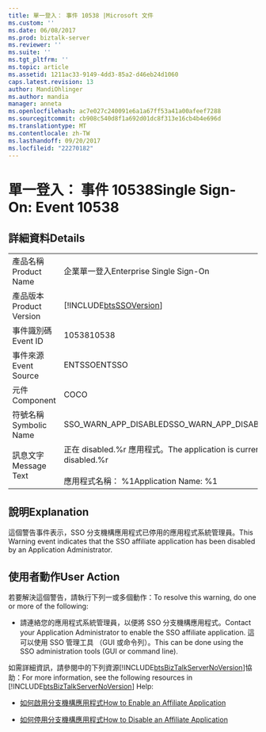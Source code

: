 ```yaml
---
title: 單一登入： 事件 10538 |Microsoft 文件
ms.custom: ''
ms.date: 06/08/2017
ms.prod: biztalk-server
ms.reviewer: ''
ms.suite: ''
ms.tgt_pltfrm: ''
ms.topic: article
ms.assetid: 1211ac33-9149-4dd3-85a2-d46eb24d1060
caps.latest.revision: 13
author: MandiOhlinger
ms.author: mandia
manager: anneta
ms.openlocfilehash: ac7e027c240091e6a1a67ff53a41a00afeef7288
ms.sourcegitcommit: cb908c540d8f1a692d01dc8f313e16cb4b4e696d
ms.translationtype: MT
ms.contentlocale: zh-TW
ms.lasthandoff: 09/20/2017
ms.locfileid: "22270182"
---
```

# <a name="single-sign-on-event-10538"></a><span data-ttu-id="54f4b-102">單一登入： 事件 10538</span><span class="sxs-lookup"><span data-stu-id="54f4b-102">Single Sign-On: Event 10538</span></span>
## <a name="details"></a><span data-ttu-id="54f4b-103">詳細資料</span><span class="sxs-lookup"><span data-stu-id="54f4b-103">Details</span></span>  
  
|||  
|-|-|  
|<span data-ttu-id="54f4b-104">產品名稱</span><span class="sxs-lookup"><span data-stu-id="54f4b-104">Product Name</span></span>|<span data-ttu-id="54f4b-105">企業單一登入</span><span class="sxs-lookup"><span data-stu-id="54f4b-105">Enterprise Single Sign-On</span></span>|  
|<span data-ttu-id="54f4b-106">產品版本</span><span class="sxs-lookup"><span data-stu-id="54f4b-106">Product Version</span></span>|[!INCLUDE[btsSSOVersion](../includes/btsssoversion-md.md)]|  
|<span data-ttu-id="54f4b-107">事件識別碼</span><span class="sxs-lookup"><span data-stu-id="54f4b-107">Event ID</span></span>|<span data-ttu-id="54f4b-108">10538</span><span class="sxs-lookup"><span data-stu-id="54f4b-108">10538</span></span>|  
|<span data-ttu-id="54f4b-109">事件來源</span><span class="sxs-lookup"><span data-stu-id="54f4b-109">Event Source</span></span>|<span data-ttu-id="54f4b-110">ENTSSO</span><span class="sxs-lookup"><span data-stu-id="54f4b-110">ENTSSO</span></span>|  
|<span data-ttu-id="54f4b-111">元件</span><span class="sxs-lookup"><span data-stu-id="54f4b-111">Component</span></span>|<span data-ttu-id="54f4b-112">CO</span><span class="sxs-lookup"><span data-stu-id="54f4b-112">CO</span></span>|  
|<span data-ttu-id="54f4b-113">符號名稱</span><span class="sxs-lookup"><span data-stu-id="54f4b-113">Symbolic Name</span></span>|<span data-ttu-id="54f4b-114">SSO_WARN_APP_DISABLED</span><span class="sxs-lookup"><span data-stu-id="54f4b-114">SSO_WARN_APP_DISABLED</span></span>|  
|<span data-ttu-id="54f4b-115">訊息文字</span><span class="sxs-lookup"><span data-stu-id="54f4b-115">Message Text</span></span>|<span data-ttu-id="54f4b-116">正在 disabled.%r 應用程式。</span><span class="sxs-lookup"><span data-stu-id="54f4b-116">The application is currently disabled.%r</span></span><br /><br /> <span data-ttu-id="54f4b-117">應用程式名稱： %1</span><span class="sxs-lookup"><span data-stu-id="54f4b-117">Application Name: %1</span></span>|  
  
## <a name="explanation"></a><span data-ttu-id="54f4b-118">說明</span><span class="sxs-lookup"><span data-stu-id="54f4b-118">Explanation</span></span>  
 <span data-ttu-id="54f4b-119">這個警告事件表示，SSO 分支機構應用程式已停用的應用程式系統管理員。</span><span class="sxs-lookup"><span data-stu-id="54f4b-119">This Warning event indicates that the SSO affiliate application has been disabled by an Application Administrator.</span></span>  
  
## <a name="user-action"></a><span data-ttu-id="54f4b-120">使用者動作</span><span class="sxs-lookup"><span data-stu-id="54f4b-120">User Action</span></span>  
 <span data-ttu-id="54f4b-121">若要解決這個警告，請執行下列一或多個動作：</span><span class="sxs-lookup"><span data-stu-id="54f4b-121">To resolve this warning, do one or more of the following:</span></span>  
  
-   <span data-ttu-id="54f4b-122">請連絡您的應用程式系統管理員，以便將 SSO 分支機構應用程式。</span><span class="sxs-lookup"><span data-stu-id="54f4b-122">Contact your Application Administrator to enable the SSO affiliate application.</span></span> <span data-ttu-id="54f4b-123">這可以使用 SSO 管理工具 （GUI 或命令列）。</span><span class="sxs-lookup"><span data-stu-id="54f4b-123">This can be done using the SSO administration tools (GUI or command line).</span></span>  
  
 <span data-ttu-id="54f4b-124">如需詳細資訊，請參閱中的下列資源[!INCLUDE[btsBizTalkServerNoVersion](../includes/btsbiztalkservernoversion-md.md)]協助：</span><span class="sxs-lookup"><span data-stu-id="54f4b-124">For more information, see the following resources in [!INCLUDE[btsBizTalkServerNoVersion](../includes/btsbiztalkservernoversion-md.md)] Help:</span></span>  
  
-   [<span data-ttu-id="54f4b-125">如何啟用分支機構應用程式</span><span class="sxs-lookup"><span data-stu-id="54f4b-125">How to Enable an Affiliate Application</span></span>](../core/how-to-enable-an-affiliate-application.md)  
  
-   [<span data-ttu-id="54f4b-126">如何停用分支機構應用程式</span><span class="sxs-lookup"><span data-stu-id="54f4b-126">How to Disable an Affiliate Application</span></span>](../core/how-to-disable-an-affiliate-application.md)